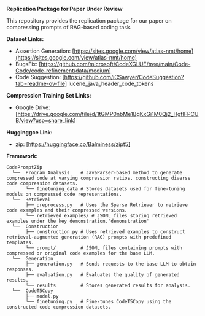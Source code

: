 **Replication Package for Paper Under Review**

This repository provides the replication package for our paper on compressing prompts of RAG-based coding task.

**Dataset Links:**

* Assertion Generation: [https://sites.google.com/view/atlas-nmt/home](https://sites.google.com/view/atlas-nmt/home)
* BugsFix: [https://github.com/microsoft/CodeXGLUE/tree/main/Code-Code/code-refinement/data/medium]
* Code Suggestion: [https://github.com/iCSawyer/CodeSuggestion?tab=readme-ov-file] lucene_java_header_code_tokens

**Compression Training Set Links:**
* Google Drive: [https://drive.google.com/file/d/1tGMP0nbMe1BgKxGi1M0Qj2_HgflFPCUB/view?usp=share_link]
  
**Hugginggce Link:**
* zip: [https://huggingface.co/Balminess/zipt5]

  
**Framework:**
```
CodePromptZip
  └──  Program Analysis    # JavaParser-based method to generate compressed code at varying compression ratios, constructing diverse code compression datasets.
       └── finetuning_data # Stores datasets used for fine-tuning models on compressed code representations.
  └──  Retrieval
       ├── preprocess.py   # Uses the Sparse Retriever to retrieve code examples and their compressed versions.
       └── retrieved_examples/ # JSONL files storing retrieved examples under the key demonstration.'demonstration'
  └──  Construction
       ├── construction.py # Uses retrieved examples to construct retrieval-augmented generation (RAG) prompts with predefined templates.
       └── prompt/         # JSONL files containing prompts with compressed or original code examples for the base LLM.
  └──  Generation
       ├── generation.py   # Sends requests to the base LLM to obtain responses.
       ├── evaluation.py   # Evaluates the quality of generated results.
       └── results         # Stores generated results for analysis.
  └──  CodeT5Copy
       ├── model.py  
       └── finetuning.py   # Fine-tunes CodeT5Copy using the constructed code compression datasets.    
```  
